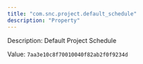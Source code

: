 ```yaml
---
title: "com.snc.project.default_schedule"
description: "Property"
---
```


Description: Default Project Schedule

Value: `7aa3e10c8f70010040f82ab2f0f9234d`